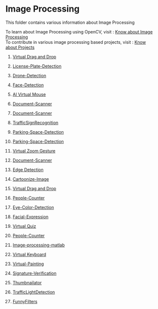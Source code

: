 # Image Processing

This folder contains various information about Image Processing 

To learn about Image Processing using OpenCV, visit : [Know about Image Processing](https://github.com/dishamodi0910/MindWave/tree/main/ImageProcessing/Concepts_Code) <br>
To contribute in various image processing based projects, visit : [Know about Projects](https://github.com/dishamodi0910/MindWave/tree/main/ImageProcessing/Projects)

1. [Virtual Drag and Drop](https://github.com/dishamodi0910/MindWave/tree/main/ImageProcessing/Projects/Virtual_Drag_Drop)
   
2. [License-Plate-Detection](https://github.com/dishamodi0910/MindWave/tree/main/ImageProcessing/Projects/LicensePlateDetection)

3. [Drone-Detection](https://github.com/dishamodi0910/MindWave/tree/ImageProcessing/ImageProcessing/Projects/Drone-Detection)

4. [Face-Detection](https://github.com/dishamodi0910/MindWave/tree/ImageProcessing/ImageProcessing/Projects/FaceDetection)

5. [AI Virtual Mouse](https://github.com/dishamodi0910/MindWave/tree/nain/ImageProcessing/Projects/AI_Virtual_Mouse)

6. [Document-Scanner](https://github.com/dishamodi0910/MindWave/tree/ImageProcessing/ImageProcessing/Projects/DocumentScanner)

7. [Document-Scanner](https://github.com/dishamodi0910/MindWave/tree/ImageProcessing/ImageProcessing/Projects/DocumentScanner)

8. [TrafficSignRecognition](https://github.com/dishamodi0910/MindWave/tree/ImageProcessing/ImageProcessing/Projects/TrafficSignRecognition)


9. [Parking-Space-Detection](https://github.com/dishamodi0910/MindWave/tree/ImageProcessing/ImageProcessing/Projects/ParkingSpaceDetection)


10. [Parking-Space-Detection](https://github.com/dishamodi0910/MindWave/tree/ImageProcessing/ImageProcessing/Projects/ParkingSpaceDetection)

11. [Virtual Zoom Gesture](https://github.com/dishamodi0910/MindWave/tree/ZoomGesture/ImageProcessing/Projects/Virtual%20Zoom%20Gesture)

12. [Document-Scanner](https://github.com/dishamodi0910/MindWave/tree/ImageProcessing/ImageProcessing/Projects/DocumentScanner)

13. [Edge Detection](https://github.com/Mochoye/MindWave/tree/Edge/ImageProcessing/Projects/Edge%20Detection)

14. [Cartoonize-Image](https://github.com/dishamodi0910/MindWave/tree/ImageProcessing/ImageProcessing/Projects/CartoonizeImage)

15. [Virtual Drag and Drop](https://github.com/dishamodi0910/MindWave/tree/ZoomGesture/ImageProcessing/Projects/Virtual_Drag_Drop)




16. [People-Counter](https://github.com/dishamodi0910/MindWave/tree/ImageProcessing/ImageProcessing/Projects/PeopleCounter)

17. [Eye-Color-Detection](https://github.com/dishamodi0910/MindWave/tree/ImageProcessing/ImageProcessing/Projects/EyeColorDetection)

18. [Facial-Expression](https://github.com/dishamodi0910/MindWave/tree/ImageProcessing/ImageProcessing/Projects/FacialExpression)

19. [Virtual Quiz](https://github.com/dishamodi0910/MindWave/tree/main/ImageProcessing/Projects/Virtual_Quiz)

20. [People-Counter](https://github.com/dishamodi0910/MindWave/tree/ImageProcessing/ImageProcessing/Projects/PeopleCounter)

21. [Image-processing-matlab](https://github.com/shraddha761/MindWave/tree/ImageProcessing/ImageProcessing/Projects/Image-processing-matlab)

22. [Virtual Keyboard](https://github.com/dishamodi0910/MindWave/tree/VirtualKeyboard/ImageProcessing/Projects/VirtualKeyBoard)

23. [Virtual-Painting](https://github.com/dishamodi0910/MindWave/tree/VirtualKeyboard/ImageProcessing/Projects/VirtualPainting)

24. [Signature-Verification](https://github.com/dishamodi0910/MindWave/tree/VirtualKeyboard/ImageProcessing/Projects/SignatureVerification)

25. [Thumbnailator](https://github.com/shraddha761/MindWave/tree/ImageProcessing/ImageProcessing/Projects/Thumbnailator)

26. [TrafficLightDetection](https://github.com/shraddha761/MindWave/tree/ImageProcessing/ImageProcessing/Projects/TrafficLightDetection)

27. [FunnyFilters](https://github.com/shraddha761/MindWave/tree/ImageProcessing/ImageProcessing/Projects/FunnyFilters)
